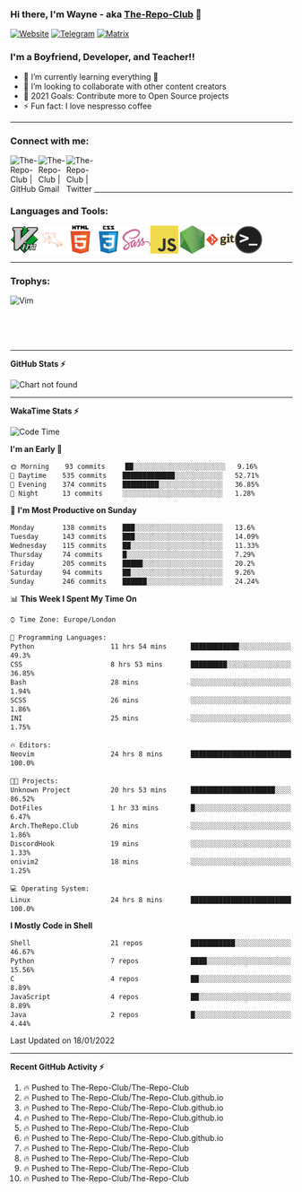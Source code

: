 ### Hi there, I'm Wayne - aka [The-Repo-Club][website] 👋

[![Website](https://img.shields.io/badge/Find%20on-Github-orange.svg?colorA=44475a&colorB=bd93f9&logo=github&style=flat-square)][website]
[![Telegram](https://img.shields.io/badge/Chat%20on-Telegram-orange.svg?colorA=44475a&colorB=bd93f9&logo=telegram&style=flat-square)][telegram]
[![Matrix](https://img.shields.io/badge/Chat%20on-Matrix-orange.svg?colorA=44475a&colorB=bd93f9&logo=matrix&style=flat-square)][matrix]

### I'm a Boyfriend, Developer, and Teacher!!

- 🌱 I’m currently learning everything 🤣
- 👯 I’m looking to collaborate with other content creators
- 🥅 2021 Goals: Contribute more to Open Source projects
- ⚡ Fun fact: I love nespresso coffee

---
### Connect with me:

[<img align="left" alt="The-Repo-Club | GitHub" width="50px" src="https://img.icons8.com/nolan/64/github.png" />][website]
[<img align="left" alt="The-Repo-Club | Gmail" width="50px" src="https://img.icons8.com/nolan/64/gmail.png" />][email]
[<img align="left" alt="The-Repo-Club | Twitter" width="50px" src="https://img.icons8.com/nolan/64/telegram-app.png" />][telegram]

[website]: https://github.com/The-Repo-Club/
[email]: mailto:wayne6324@gmail.com
[telegram]: https://t.me/TheRepoClub
[matrix]: https://matrix.to/#/@the-repo-club:kde.org

<br />
<br />
<br />

---
### Languages and Tools:

<img align="left" alt="Vim" width="50px" src="https://raw.githubusercontent.com/github/explore/80688e429a7d4ef2fca1e82350fe8e3517d3494d/topics/vim/vim.png" />
<img align="left" alt="Fish" width="50px" src="https://raw.githubusercontent.com/github/explore/80688e429a7d4ef2fca1e82350fe8e3517d3494d/topics/fish/fish.png" />
<img align="left" alt="HTML5" width="50px" src="https://raw.githubusercontent.com/github/explore/80688e429a7d4ef2fca1e82350fe8e3517d3494d/topics/html/html.png" />
<img align="left" alt="CSS3" width="50px" src="https://raw.githubusercontent.com/github/explore/80688e429a7d4ef2fca1e82350fe8e3517d3494d/topics/css/css.png" />
<img align="left" alt="Sass" width="50px" src="https://raw.githubusercontent.com/github/explore/80688e429a7d4ef2fca1e82350fe8e3517d3494d/topics/sass/sass.png" />
<img align="left" alt="JavaScript" width="50px" src="https://raw.githubusercontent.com/github/explore/80688e429a7d4ef2fca1e82350fe8e3517d3494d/topics/javascript/javascript.png" />
<img align="left" alt="Node.js" width="50px" src="https://raw.githubusercontent.com/github/explore/80688e429a7d4ef2fca1e82350fe8e3517d3494d/topics/nodejs/nodejs.png" />
<img align="left" alt="Git" width="50px" src="https://raw.githubusercontent.com/github/explore/80688e429a7d4ef2fca1e82350fe8e3517d3494d/topics/git/git.png" />
<img align="left" alt="Terminal" width="50px" src="https://raw.githubusercontent.com/github/explore/80688e429a7d4ef2fca1e82350fe8e3517d3494d/topics/terminal/terminal.png" />

<br />
<br />
<br />

---
### Trophys:

<img align="left" alt="Vim" width="1200px" src="https://github-profile-trophy.vercel.app/?username=The-Repo-Club&theme=dracula&margin-w=8&margin-h=8&column=8" />

---

<br />
<br />
<br />
<br />

---
**GitHub Stats ⚡**

![Chart not found](https://github-readme-stats.vercel.app/api?username=The-Repo-Club&theme=tokyonight&show_icons=true&count_private=true&hide_border=true&include_all_commits=true&custom_title=The-Repo-Club%27s+GitHub+Stats)


---
**WakaTime Stats ⚡**

<!--START_SECTION:waka-->
![Code Time](http://img.shields.io/badge/Code%20Time-397%20hrs%203%20mins-blue)

**I'm an Early 🐤** 

```text
🌞 Morning    93 commits     ██░░░░░░░░░░░░░░░░░░░░░░░   9.16% 
🌆 Daytime    535 commits    █████████████░░░░░░░░░░░░   52.71% 
🌃 Evening    374 commits    █████████░░░░░░░░░░░░░░░░   36.85% 
🌙 Night      13 commits     ░░░░░░░░░░░░░░░░░░░░░░░░░   1.28%

```
📅 **I'm Most Productive on Sunday** 

```text
Monday       138 commits    ███░░░░░░░░░░░░░░░░░░░░░░   13.6% 
Tuesday      143 commits    ███░░░░░░░░░░░░░░░░░░░░░░   14.09% 
Wednesday    115 commits    ██░░░░░░░░░░░░░░░░░░░░░░░   11.33% 
Thursday     74 commits     █░░░░░░░░░░░░░░░░░░░░░░░░   7.29% 
Friday       205 commits    █████░░░░░░░░░░░░░░░░░░░░   20.2% 
Saturday     94 commits     ██░░░░░░░░░░░░░░░░░░░░░░░   9.26% 
Sunday       246 commits    ██████░░░░░░░░░░░░░░░░░░░   24.24%

```


📊 **This Week I Spent My Time On** 

```text
⌚︎ Time Zone: Europe/London

💬 Programming Languages: 
Python                   11 hrs 54 mins      ████████████░░░░░░░░░░░░░   49.3% 
CSS                      8 hrs 53 mins       █████████░░░░░░░░░░░░░░░░   36.85% 
Bash                     28 mins             ░░░░░░░░░░░░░░░░░░░░░░░░░   1.94% 
SCSS                     26 mins             ░░░░░░░░░░░░░░░░░░░░░░░░░   1.86% 
INI                      25 mins             ░░░░░░░░░░░░░░░░░░░░░░░░░   1.75%

🔥 Editors: 
Neovim                   24 hrs 8 mins       █████████████████████████   100.0%

🐱‍💻 Projects: 
Unknown Project          20 hrs 53 mins      █████████████████████░░░░   86.52% 
DotFiles                 1 hr 33 mins        █░░░░░░░░░░░░░░░░░░░░░░░░   6.47% 
Arch.TheRepo.Club        26 mins             ░░░░░░░░░░░░░░░░░░░░░░░░░   1.86% 
DiscordHook              19 mins             ░░░░░░░░░░░░░░░░░░░░░░░░░   1.33% 
onivim2                  18 mins             ░░░░░░░░░░░░░░░░░░░░░░░░░   1.25%

💻 Operating System: 
Linux                    24 hrs 8 mins       █████████████████████████   100.0%

```

**I Mostly Code in Shell** 

```text
Shell                    21 repos            ███████████░░░░░░░░░░░░░░   46.67% 
Python                   7 repos             ████░░░░░░░░░░░░░░░░░░░░░   15.56% 
C                        4 repos             ██░░░░░░░░░░░░░░░░░░░░░░░   8.89% 
JavaScript               4 repos             ██░░░░░░░░░░░░░░░░░░░░░░░   8.89% 
Java                     2 repos             █░░░░░░░░░░░░░░░░░░░░░░░░   4.44%

```



 Last Updated on 18/01/2022
<!--END_SECTION:waka-->

---

**Recent GitHub Activity :zap:**

<!--START_SECTION:activity-->
1. 🔥 Pushed to The-Repo-Club/The-Repo-Club
2. 🔥 Pushed to The-Repo-Club/The-Repo-Club.github.io
3. 🔥 Pushed to The-Repo-Club/The-Repo-Club.github.io
4. 🔥 Pushed to The-Repo-Club/The-Repo-Club.github.io
5. 🔥 Pushed to The-Repo-Club/The-Repo-Club
6. 🔥 Pushed to The-Repo-Club/The-Repo-Club.github.io
7. 🔥 Pushed to The-Repo-Club/The-Repo-Club
8. 🔥 Pushed to The-Repo-Club/The-Repo-Club
9. 🔥 Pushed to The-Repo-Club/The-Repo-Club
10. 🔥 Pushed to The-Repo-Club/The-Repo-Club
<!--END_SECTION:activity-->